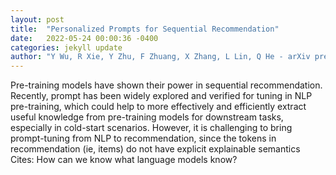 ```yaml
---
layout: post
title:  "Personalized Prompts for Sequential Recommendation"
date:   2022-05-24 00:00:36 -0400
categories: jekyll update
author: "Y Wu, R Xie, Y Zhu, F Zhuang, X Zhang, L Lin, Q He - arXiv preprint arXiv:2205.09666, 2022"
---
```

Pre-training models have shown their power in sequential recommendation. Recently, prompt has been widely explored and verified for tuning in NLP pre-training, which could help to more effectively and efficiently extract useful knowledge from pre-training models for downstream tasks, especially in cold-start scenarios. However, it is challenging to bring prompt-tuning from NLP to recommendation, since the tokens in recommendation (ie, items) do not have explicit explainable semantics  Cites: How can we know what language models know?